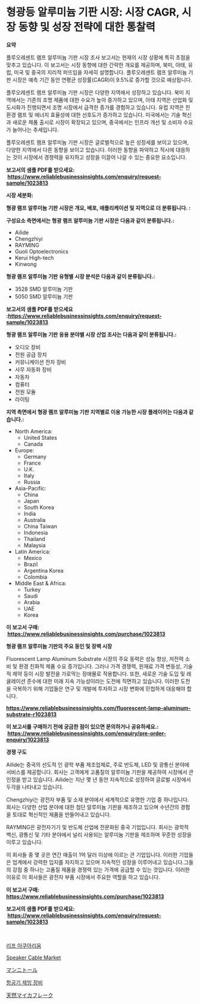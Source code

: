 <p><h1>형광등 알루미늄 기판 시장: 시장 CAGR, 시장 동향 및 성장 전략에 대한 통찰력</h1></p><p><strong>요약</strong></p>
<p><p>플루오레센트 램프 알루미늄 기판 시장 조사 보고서는 현재의 시장 상황에 특히 초점을 맞추고 있습니다. 이 보고서는 시장 동향에 대한 간략한 개요를 제공하며, 북미, 아태, 유럽, 미국 및 중국의 지리적 퍼뜨임을 자세히 설명합니다. 플루오레센트 램프 알루미늄 기판 시장은 예측 기간 동안 연평균 성장률(CAGR)이 9.5%로 증가할 것으로 예상됩니다.</p><p>플루오레센트 램프 알루미늄 기판 시장은 다양한 지역에서 성장하고 있습니다. 북미 지역에서는 기존의 조명 제품에 대한 수요가 높아 증가하고 있으며, 아태 지역은 산업화 및 도시화가 진행되면서 조명 시장에서 급격한 증가를 경험하고 있습니다. 유럽 지역은 친환경 램프 및 에너지 효율성에 대한 선호도가 증가하고 있습니다. 미국에서는 기술 혁신과 새로운 제품 출시로 시장이 확장되고 있으며, 중국에서는 인프라 개선 및 소비자 수요가 늘어나는 추세입니다.</p><p>플루오레센트 램프 알루미늄 기판 시장은 글로벌적으로 높은 성장세를 보이고 있으며, 다양한 지역에서 다른 동향을 보이고 있습니다. 이러한 동향을 파악하고 적시에 대응하는 것이 시장에서 경쟁력을 유지하고 성장을 이끌어 나갈 수 있는 중요한 요소입니다.</p></p>
<p><strong>보고서의 샘플 PDF를 받으세요: &nbsp;<a href="https://www.reliablebusinessinsights.com/enquiry/request-sample/1023813">https://www.reliablebusinessinsights.com/enquiry/request-sample/1023813</a></strong></p>
<p><strong>시장 세분화:</strong></p>
<p><strong> 형광 램프 알루미늄 기판 시장은 개요, 배포, 애플리케이션 및 지역으로 더 분류됩니다. :</strong></p>
<p><strong>구성요소 측면에서는 형광 램프 알루미늄 기판 시장은 다음과 같이 분류됩니다.:</strong></p>
<p><ul><li>Ailide</li><li>Chengzhiyi</li><li>RAYMING</li><li>Guoli Optoelectronics</li><li>Kerui High-tech</li><li>Kinwong</li></ul></p>
<p><strong> 형광 램프 알루미늄 기판 유형별 시장 분석은 다음과 같이 분류됩니다.:</strong></p>
<p><ul><li>3528 SMD 알루미늄 기판</li><li>5050 SMD 알루미늄 기판</li></ul></p>
<p><strong>보고서의 샘플 PDF를 받으세요 :<a href="https://www.reliablebusinessinsights.com/enquiry/request-sample/1023813">https://www.reliablebusinessinsights.com/enquiry/request-sample/1023813</a></strong></p>
<p><strong> 형광 램프 알루미늄 기판 응용 분야별 시장 산업 조사는 다음과 같이 분류됩니다.:</strong></p>
<p><ul><li>오디오 장비</li><li>전원 공급 장치</li><li>커뮤니케이션 전자 장비</li><li>사무 자동화 장비</li><li>자동차</li><li>컴퓨터</li><li>전원 모듈</li><li>라이팅</li></ul></p>
<p><strong>지역 측면에서 형광 램프 알루미늄 기판 지역별로 이용 가능한 시장 플레이어는 다음과 같습니다.:</strong></p>
<p><ul>
    <li>
        North America:
        <ul>
            <li>United States</li>
            <li>Canada</li>
        </ul>
    </li>
    <li>
        Europe:
        <ul>
            <li>Germany</li>
            <li>France</li>
            <li>U.K.</li>
            <li>Italy</li>
            <li>Russia</li>
        </ul>
    </li>
    <li>
        Asia-Pacific:
        <ul>
            <li>China</li>
            <li>Japan</li>
            <li>South Korea</li>
            <li>India</li>
            <li>Australia</li>
            <li>China Taiwan</li>
            <li>Indonesia</li>
            <li>Thailand</li>
            <li>Malaysia</li>
        </ul>
    </li>
    <li>
        Latin America:
        <ul>
            <li>Mexico</li>
            <li>Brazil</li>
            <li>Argentina Korea</li>
            <li>Colombia</li>
        </ul>
    </li>
    <li>
        Middle East & Africa:
        <ul>
            <li>Turkey</li>
            <li>Saudi</li>
            <li>Arabia</li>
            <li>UAE</li>
            <li>Korea</li>
        </ul>
    </li>
    </ul></p>
<p><strong>이 보고서 구매: &nbsp;<a href="https://www.reliablebusinessinsights.com/purchase/1023813">https://www.reliablebusinessinsights.com/purchase/1023813</a></strong></p>
<p><strong>형광 램프 알루미늄 기판의 주요 동인 및 장벽 시장</strong></p>
<p><p>Fluorescent Lamp Aluminum Substrate 시장의 주요 동력은 성능 향상, 저전력 소비 및 환경 친화적 제품 수요 증가입니다. 그러나 가격 경쟁력, 원재료 가격 변동성, 기술적 제약 등이 시장 발전을 가로막는 장애물로 작용합니다. 또한, 새로운 기술 도입 및 레귤레이션 준수에 대한 미래 지속 가능성이라는 도전에 직면하고 있습니다. 이러한 도전을 극복하기 위해 기업들은 연구 및 개발에 투자하고 시장 변화에 민첩하게 대응해야 합니다.</p></p>
<p><strong><a href="https://www.reliablebusinessinsights.com/fluorescent-lamp-aluminum-substrate-r1023813">https://www.reliablebusinessinsights.com/fluorescent-lamp-aluminum-substrate-r1023813</a></strong></p>
<p><strong>이 보고서를 구매하기 전에 궁금한 점이 있으면 문의하거나 공유하세요.: &nbsp;<a href="https://www.reliablebusinessinsights.com/enquiry/pre-order-enquiry/1023813">https://www.reliablebusinessinsights.com/enquiry/pre-order-enquiry/1023813</a></strong></p>
<p><strong>경쟁 구도</strong></p>
<p><p>Ailide는 중국의 선도적 인 광학 부품 제조업체로, 주로 반도체, LED 및 광통신 분야에 서비스를 제공합니다. 회사는 고객에게 고품질의 알루미늄 기판을 제공하여 시장에서 큰 인정을 받고 있습니다. Ailide는 지난 몇 년 동안 지속적으로 성장하여 글로벌 시장에서 두각을 나타내고 있습니다.</p><p>Chengzhiyi는 광전자 부품 및 소재 분야에서 세계적으로 유명한 기업 중 하나입니다. 회사는 다양한 산업 분야에 대한 첨단 알루미늄 기판을 제조하고 있으며 수년간의 경험을 토대로 혁신적인 제품을 만들어내고 있습니다.</p><p>RAYMING은 광전자기기 및 반도체 산업에 전문화된 중국 기업입니다. 회사는 광학적 백신, 광통신 및 기타 분야에서 널리 사용되는 알루미늄 기판을 제조하며 꾸준한 성장을 이루고 있습니다.</p><p>이 회사들 중 몇 곳은 연간 매출이 1억 달러 이상에 이르는 큰 기업입니다. 이러한 기업들은 업계에서 강력한 입지를 차지하고 있으며 지속적인 성장을 이루어내고 있습니다.그들의 강점 중 하나는 고품질 제품을 경쟁력 있는 가격에 공급할 수 있는 것입니다. 이러한 이유로 이 회사들은 광전자 부품 시장에서 주요한 역할을 하고 있습니다.</p></p>
<p><strong>이 보고서 구매: &nbsp; <a href="https://www.reliablebusinessinsights.com/purchase/1023813">https://www.reliablebusinessinsights.com/purchase/1023813</a></strong></p>
<p><strong>보고서의 샘플 PDF를 받으세요: &nbsp;<a href="https://www.reliablebusinessinsights.com/enquiry/request-sample/1023813">https://www.reliablebusinessinsights.com/enquiry/request-sample/1023813</a></strong><strong></strong></p>
<p>&nbsp;</p>
<p><p><a href="https://github.com/rcabello548/Market-Research-Report-List-1/blob/main/851319574801.md">리프 아쿠아리움</a></p><p><a href="https://issuu.com/reportprime-2/docs/speaker-cable-market-size-2030.pptx">Speaker Cable Market</a></p><p><a href="https://github.com/schmahlson/Market-Research-Report-List-1/blob/main/831716780098.md">マンニトール</a></p><p><a href="https://medium.com/@dessierohan2023/%EB%B9%84%ED%96%89%EA%B8%B0-%ED%95%B4%EB%B9%99-%EC%9E%A5%EB%B9%84-%EC%8B%9C%EC%9E%A5-2031%EB%85%84%EA%B9%8C%EC%A7%80%EC%9D%98-%ED%8A%B8%EB%A0%8C%EB%93%9C-%EC%98%88%EC%B8%A1-%EB%B0%8F-%EA%B2%BD%EC%9F%81-%EB%B6%84%EC%84%9D-3b5dea12a568">항공기 제빙 장비</a></p><p><a href="https://medium.com/@reyeshowell655/%E5%A4%A9%E7%84%B6%E3%81%AE%E3%83%9F%E3%82%AB%E3%83%95%E3%83%AC%E3%83%BC%E3%82%AF%E5%B8%82%E5%A0%B4%E8%AA%BF%E6%9F%BB%E3%83%AC%E3%83%9D%E3%83%BC%E3%83%88-%E3%81%9D%E3%81%AE%E6%AD%B4%E5%8F%B2%E3%81%A82031%E5%B9%B4%E3%81%BE%E3%81%A7%E3%81%AE%E4%BA%88%E6%B8%AC-1440674c32a3">天然マイカフレーク</a></p></p>